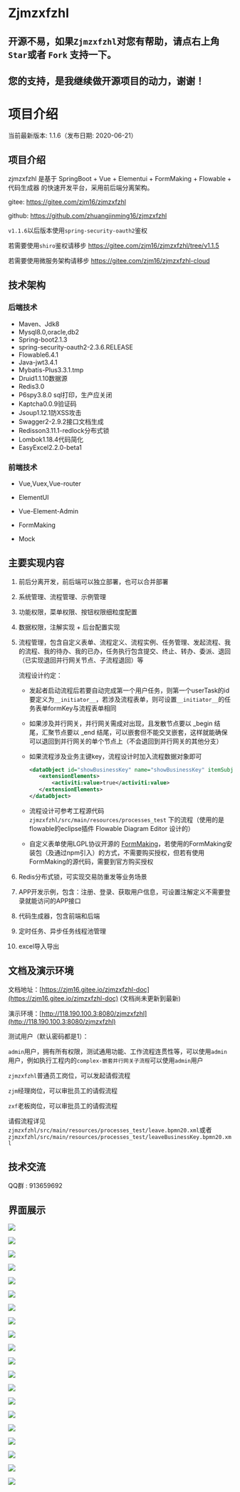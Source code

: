 # Zjmzxfzhl

## 开源不易，如果`Zjmzxfzhl`对您有帮助，请点右上角 `Star`或者 `Fork` 支持一下。

## 您的支持，是我继续做开源项目的动力，谢谢！

# 项目介绍

当前最新版本: 1.1.6（发布日期: 2020-06-21）
## 项目介绍
zjmzxfzhl 是基于 SpringBoot + Vue + Elementui + FormMaking + Flowable + 代码生成器 的快速开发平台，采用前后端分离架构。

gitee: https://gitee.com/zjm16/zjmzxfzhl

github: https://github.com/zhuangjinming16/zjmzxfzhl

`v1.1.6`以后版本使用`spring-security-oauth2`鉴权

若需要使用`shiro`鉴权请移步 https://gitee.com/zjm16/zjmzxfzhl/tree/v1.1.5

若需要使用微服务架构请移步 https://gitee.com/zjm16/zjmzxfzhl-cloud

## 技术架构
### 后端技术

- Maven、Jdk8
- Mysql8.0,oracle,db2
- Spring-boot2.1.3
- spring-security-oauth2-2.3.6.RELEASE 
- Flowable6.4.1
- Java-jwt3.4.1
- Mybatis-Plus3.3.1.tmp
- Druid1.1.10数据源
- Redis3.0
- P6spy3.8.0 sql打印，生产应关闭
- Kaptcha0.0.9验证码
- Jsoup1.12.1防XSS攻击
- Swagger2-2.9.2接口文档生成
- Redisson3.11.1-redlock分布式锁
- Lombok1.18.4代码简化
- EasyExcel2.2.0-beta1

### 前端技术
- Vue,Vuex,Vue-router

- ElementUI

- Vue-Element-Admin

- FormMaking

- Mock

## 主要实现内容
1.  前后分离开发，前后端可以独立部署，也可以合并部署

2.  系统管理、流程管理、示例管理

3.  功能权限，菜单权限、按钮权限细粒度配置

4.  数据权限，注解实现 + 后台配置实现

5. 流程管理，包含自定义表单、流程定义、流程实例、任务管理、发起流程、我的流程、我的待办、我的已办，任务执行包含提交、终止、转办、委派、退回（已实现退回并行网关节点、子流程退回）等

   流程设计约定：

   - 发起者启动流程后若要自动完成第一个用户任务，则第一个userTask的id要定义为`__initiator__`，若涉及流程表单，则可设置`__initiator__`的任务表单formKey与流程表单相同

   - 如果涉及并行网关，并行网关需成对出现，且发散节点要以 _begin 结尾，汇聚节点要以 _end 结尾，可以嵌套但不能交叉嵌套，这样就能确保可以退回到并行网关的单个节点上（不会退回到并行网关的其他分支）

   - 如果流程涉及业务主键key，流程设计时加入流程数据对象即可

     ```xml
     <dataObject id="showBusinessKey" name="showBusinessKey" itemSubjectRef="xsd:boolean">
     	<extensionElements>
     		<activiti:value>true</activiti:value>
     	</extensionElements>
     </dataObject>
     ```

   - 流程设计可参考工程源代码 `zjmzxfzhl/src/main/resources/processes_test` 下的流程（使用的是flowable的eclipse插件 Flowable Diagram Editor 设计的）

   - 自定义表单使用LGPL协议开源的 [FormMaking](http://form.xiaoyaoji.cn/pricing/#/zh-CN/)，若使用的FormMaking安装包（及通过npm引入）的方式，不需要购买授权，但若有使用FormMaking的源代码，需要到官方购买授权

6. Redis分布式锁，可实现交易防重发等业务场景

7. APP开发示例，包含：注册、登录、获取用户信息，可设置注解定义不需要登录就能访问的APP接口

8. 代码生成器，包含前端和后端

9. 定时任务、异步任务线程池管理

10. excel导入导出

## 文档及演示环境
文档地址：[https://zjm16.gitee.io/zjmzxfzhl-doc](https://zjm16.gitee.io/zjmzxfzhl-doc) (文档尚未更新到最新)

演示环境：[http://118.190.100.3:8080/zjmzxfzhl](http://118.190.100.3:8080/zjmzxfzhl)

测试用户（默认密码都是1）：

`admin`用户，拥有所有权限，测试通用功能、工作流程连贯性等，可以使用`admin`用户，例如执行工程内的`complex-嵌套并行网关子流程`可以使用`admin`用户

`zjmzxfzhl`普通员工岗位，可以发起请假流程

`zjm`经理岗位，可以审批员工的请假流程

`zxf`老板岗位，可以审批员工的请假流程

请假流程详见`zjmzxfzhl/src/main/resources/processes_test/leave.bpmn20.xml`或者`zjmzxfzhl/src/main/resources/processes_test/leaveBusinessKey.bpmn20.xml`

## 技术交流
QQ群 : 913659692

## 界面展示

![](https://img-blog.csdnimg.cn/20200328211217434.png?x-oss-process=image/watermark,type_ZmFuZ3poZW5naGVpdGk,shadow_10,text_aHR0cHM6Ly9ibG9nLmNzZG4ubmV0L3pqbTE2,size_16,color_FFFFFF,t_70)

![](https://img-blog.csdnimg.cn/2020032821122660.png?x-oss-process=image/watermark,type_ZmFuZ3poZW5naGVpdGk,shadow_10,text_aHR0cHM6Ly9ibG9nLmNzZG4ubmV0L3pqbTE2,size_16,color_FFFFFF,t_70)

![](https://img-blog.csdnimg.cn/20200328211234880.png?x-oss-process=image/watermark,type_ZmFuZ3poZW5naGVpdGk,shadow_10,text_aHR0cHM6Ly9ibG9nLmNzZG4ubmV0L3pqbTE2,size_16,color_FFFFFF,t_70)

![](https://img-blog.csdnimg.cn/20200328211245801.png?x-oss-process=image/watermark,type_ZmFuZ3poZW5naGVpdGk,shadow_10,text_aHR0cHM6Ly9ibG9nLmNzZG4ubmV0L3pqbTE2,size_16,color_FFFFFF,t_70)

![](https://img-blog.csdnimg.cn/20200328211256213.png?x-oss-process=image/watermark,type_ZmFuZ3poZW5naGVpdGk,shadow_10,text_aHR0cHM6Ly9ibG9nLmNzZG4ubmV0L3pqbTE2,size_16,color_FFFFFF,t_70)

![](https://img-blog.csdnimg.cn/20200328211323783.png?x-oss-process=image/watermark,type_ZmFuZ3poZW5naGVpdGk,shadow_10,text_aHR0cHM6Ly9ibG9nLmNzZG4ubmV0L3pqbTE2,size_16,color_FFFFFF,t_70)

![](https://img-blog.csdnimg.cn/20200328211441117.png?x-oss-process=image/watermark,type_ZmFuZ3poZW5naGVpdGk,shadow_10,text_aHR0cHM6Ly9ibG9nLmNzZG4ubmV0L3pqbTE2,size_16,color_FFFFFF,t_70)

![](https://img-blog.csdnimg.cn/20200328211448303.png?x-oss-process=image/watermark,type_ZmFuZ3poZW5naGVpdGk,shadow_10,text_aHR0cHM6Ly9ibG9nLmNzZG4ubmV0L3pqbTE2,size_16,color_FFFFFF,t_70)

![](https://img-blog.csdnimg.cn/20200328211505420.png?x-oss-process=image/watermark,type_ZmFuZ3poZW5naGVpdGk,shadow_10,text_aHR0cHM6Ly9ibG9nLmNzZG4ubmV0L3pqbTE2,size_16,color_FFFFFF,t_70)

![](https://img-blog.csdnimg.cn/20200328211524258.png?x-oss-process=image/watermark,type_ZmFuZ3poZW5naGVpdGk,shadow_10,text_aHR0cHM6Ly9ibG9nLmNzZG4ubmV0L3pqbTE2,size_16,color_FFFFFF,t_70)

![](https://img-blog.csdnimg.cn/20200328211756182.png?x-oss-process=image/watermark,type_ZmFuZ3poZW5naGVpdGk,shadow_10,text_aHR0cHM6Ly9ibG9nLmNzZG4ubmV0L3pqbTE2,size_16,color_FFFFFF,t_70)

![](https://img-blog.csdnimg.cn/20200328211559996.png?x-oss-process=image/watermark,type_ZmFuZ3poZW5naGVpdGk,shadow_10,text_aHR0cHM6Ly9ibG9nLmNzZG4ubmV0L3pqbTE2,size_16,color_FFFFFF,t_70)

![](https://img-blog.csdnimg.cn/20200328211539437.png?x-oss-process=image/watermark,type_ZmFuZ3poZW5naGVpdGk,shadow_10,text_aHR0cHM6Ly9ibG9nLmNzZG4ubmV0L3pqbTE2,size_16,color_FFFFFF,t_70)

![](https://img-blog.csdnimg.cn/20200328211642491.png?x-oss-process=image/watermark,type_ZmFuZ3poZW5naGVpdGk,shadow_10,text_aHR0cHM6Ly9ibG9nLmNzZG4ubmV0L3pqbTE2,size_16,color_FFFFFF,t_70)

![](https://img-blog.csdnimg.cn/20200328211850894.png?x-oss-process=image/watermark,type_ZmFuZ3poZW5naGVpdGk,shadow_10,text_aHR0cHM6Ly9ibG9nLmNzZG4ubmV0L3pqbTE2,size_16,color_FFFFFF,t_70)

![](https://img-blog.csdnimg.cn/20200328211904277.png?x-oss-process=image/watermark,type_ZmFuZ3poZW5naGVpdGk,shadow_10,text_aHR0cHM6Ly9ibG9nLmNzZG4ubmV0L3pqbTE2,size_16,color_FFFFFF,t_70)

![](https://img-blog.csdnimg.cn/20200328211910561.png?x-oss-process=image/watermark,type_ZmFuZ3poZW5naGVpdGk,shadow_10,text_aHR0cHM6Ly9ibG9nLmNzZG4ubmV0L3pqbTE2,size_16,color_FFFFFF,t_70)

![](https://img-blog.csdnimg.cn/20200328211924102.png?x-oss-process=image/watermark,type_ZmFuZ3poZW5naGVpdGk,shadow_10,text_aHR0cHM6Ly9ibG9nLmNzZG4ubmV0L3pqbTE2,size_16,color_FFFFFF,t_70)

![](https://img-blog.csdnimg.cn/20200328211930452.png?x-oss-process=image/watermark,type_ZmFuZ3poZW5naGVpdGk,shadow_10,text_aHR0cHM6Ly9ibG9nLmNzZG4ubmV0L3pqbTE2,size_16,color_FFFFFF,t_70)

![](https://img-blog.csdnimg.cn/20200328211936458.png?x-oss-process=image/watermark,type_ZmFuZ3poZW5naGVpdGk,shadow_10,text_aHR0cHM6Ly9ibG9nLmNzZG4ubmV0L3pqbTE2,size_16,color_FFFFFF,t_70)